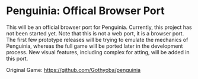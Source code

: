 # Penguinia: Offical Browser Port

This will be an official browser port for Penguinia. Currently, this project has not been started yet. Note that this is not a web port, it is a browser port. The first few prototype releases will be trying to emulate the mechanics of Penguinia, whereas the full game will be ported later in the development process. New visual features, including complex for atting, will be added in this port.

Original Game: https://github.com/Gothyoba/penguinia
